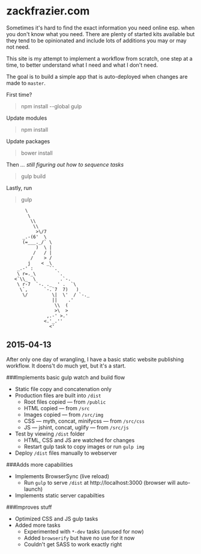 # zackfrazier.com

Sometimes it's hard to find the exact information you need online esp. when you don't know what you need. There are plenty of started kits available but they tend to be opinionated and include lots of additions you may or may not need.

This site is my attempt to implement a workflow from scratch, one step at a time, to better understand what I need and what I don't need.

The goal is to build a simple app that is auto-deployed when changes are made to `master`.

First time?
> npm install --global gulp

Update modules
> npm install

Update packages
> bower install

Then _... still figuring out how to sequence tasks_
> gulp build

Lastly, run
> gulp

```
       \
        \
         \\
          \\
           >\/7
      _.-(6'  \
      (=___._/` \
           )  \ |
          /   / |
         /    > /
        j    < _\
    _.-' :      ``.
    \ r=._\        `.
   <`\\_  \         .`-.
    \ r-7  `-. ._  ' .  `\
     \`,      `-.`7  7)   )
      \/         \|  \'  / `-._
                 ||    .'
                  \\  (
                  >\  >
               ,.-' >.'
              <.'_.''
                <'
```

## 2015-04-13

After only one day of wrangling, I have a basic static website publishing workflow. It doens't do much yet, but it's a start.

###Implements basic gulp watch and build flow
* Static file copy and concatenation only
* Production files are built into `/dist`
  * Root files copied — from `/public`
  * HTML copied — from `/src`
  * Images copied — from `/src/img`
  * CSS — myth, concat, minifycss — from `/src/css`
  * JS — jshint, concat, uglify — from `/src/js`
* Test by viewing `/dist` folder
  * HTML, CSS and JS are watched for changes
  * Restart gulp task to copy images or run `gulp img`
* Deploy `/dist` files manually to webserver

###Adds more capabilities
* Implements BrowserSync (live reload)
  * Run `gulp` to serve `/dist` at http://localhost:3000 (browser will auto-launch)
* Implements static server capabilties

###Improves stuff
* Optimized CSS and JS gulp tasks
* Added more tasks
  * Experimented with `*-dev` tasks (unused for now)
  * Added `browserify` but have no use for it now
  * Couldn't get SASS to work exactly right